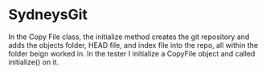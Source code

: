 # SydneysGit
In the Copy File class, the initialize method creates the git repository and adds the objects folder, HEAD file, and index file into the repo, all within the folder beign worked in. In the tester I initialize a CopyFile object and called initialize() on it.